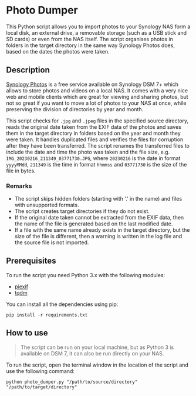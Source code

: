 # Photo Dumper

This Python script allows you to import photos to your Synology NAS form a local disk, an external drive, a removable storage (such as a USB stick and SD cards) or even from the NAS itself. The script organises photos in folders in the target directory in the same way Synology Photos does, based on the dates the photos were taken.

## Description

[Synology Photos](https://www.synology.com/en-uk/dsm/feature/photos) is a free service available on Synology DSM 7+ which allows to store photos and videos on a local NAS. It comes with a very nice web and mobile clients which are great for viewing and sharing photos, but not so great if you want to move a lot of photos to your NAS at once, while preserving the division of directories by year and month.

This script checks for `.jpg` and `.jpeg` files in the specified source directory, reads the original date taken from the EXIF data of the photos and saves them in the target directory in folders based on the year and month they were taken. It handles duplicated files and verifies the files for corruption after they have been transferred. The script renames the transferred files to include the date and time the photo was taken and the file size, e.g. `IMG_20230216_211349_03771730.JPG`, where `20230216` is the date in format `yyyyMMdd`, `211349` is the time in format `hhmmss` and  `03771730` is the size of the file in bytes.

### Remarks

- The script skips hidden folders (starting with '.' in the name) and files with unsupported formats.
- The script creates target directories if they do not exist.
- If the original date taken cannot be extracted from the EXIF data, then the name of the file is generated based on the last modified date.
- If a file with the same name already exists in the target directory, but the size of the file is different, then a warning is written in the log file and the source file is not imported.

## Prerequisites

To run the script you need Python 3.x with the following modules:

- [piexif](https://pypi.org/project/piexif/)
- [tqdm](https://pypi.org/project/tqdm/)

You can install all the dependencies using pip:

    pip install -r requirements.txt

## How to use

> The script can be run on your local machine, but as Python 3 is available on DSM 7, it can also be run directly on your NAS.

To run the script, open the terminal window in the location of the script and use the following command:

    python photo_dumper.py "/path/to/source/directory" "/path/to/target/directory"
